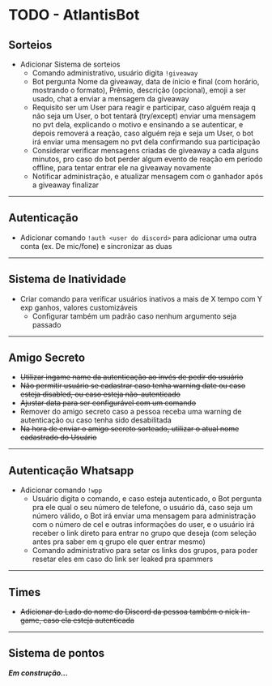 # **TODO - AtlantisBot**

## **Sorteios**

- Adicionar Sistema de sorteios
  - Comando administrativo, usuário digita `!giveaway`
  - Bot pergunta Nome da giveaway, data de ínicio e final (com horário, mostrando o formato), Prêmio, descrição (opcional), emoji a ser usado, chat a enviar a mensagem da giveaway
  - Requisito ser um User para reagir e participar, caso alguém reaja q não seja um User, o bot tentará (try/except) enviar uma mensagem no pvt dela, explicando o motivo e ensinando a se autenticar, e depois removerá a reação, caso alguém reja e seja um User, o bot irá enviar uma mensagem no pvt dela confirmando sua participação
  - Considerar verificar mensagens criadas de giveaway a cada alguns minutos, pro caso do bot perder algum evento de reação em período offline, para tentar entrar ele na giveaway novamente
  - Notificar administração, e atualizar mensagem com o ganhador após a giveaway finalizar 

---

## **Autenticação**

- Adicionar comando `!auth <user do discord>` para adicionar uma outra conta (ex. De mic/fone) e sincronizar as duas

---

## **Sistema de Inatividade**

- Criar comando para verificar usuários inativos a mais de X tempo com Y exp ganhos, valores customizáveis
  - Configurar também um padrão caso nenhum argumento seja passado

---

## **Amigo Secreto**

- ~~Utilizar ingame name da autenticação ao invés de pedir do usuário~~
- ~~Não permitir usuário se cadastrar caso tenha warning date ou caso esteja disabled, ou caso esteja não-autenticado~~
- ~~Ajustar data para ser configurável com um comando~~
- Remover do amigo secreto caso a pessoa receba uma warning de autenticação ou caso tenha sido desabilitada
- ~~Na hora de enviar o amigo secreto sorteado, utilizar o atual nome cadastrado do Usuário~~

---

## Autenticação Whatsapp

- Adicionar comando `!wpp`
  - Usuário digita o comando, e caso esteja autenticado, o Bot pergunta pra ele qual o seu número de telefone, o usuário dá, caso seja um número válido, o Bot irá enviar uma mensagem para administração com o número de cel e outras informações do user, e o usuário irá receber o link direto para entrar no grupo que deseja (com seleção antes pra saber em q grupo ele quer entrar mesmo)
  - Comando administrativo para setar os links dos grupos, para poder resetar eles em caso do link ser leaked pra spammers

---

## Times

- ~~Adicionar do Lado do nome do Discord da pessoa também o nick in-game, caso ela esteja autenticada~~

---

## Sistema de pontos

***Em construção...***